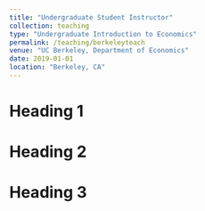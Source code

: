 ```yaml
---
title: "Undergraduate Student Instructor"
collection: teaching
type: "Undergraduate Introduction to Economics"
permalink: /teaching/berkeleyteach
venue: "UC Berkeley, Department of Economics"
date: 2019-01-01
location: "Berkeley, CA"
---
```




Heading 1
======

Heading 2
======

Heading 3
======
